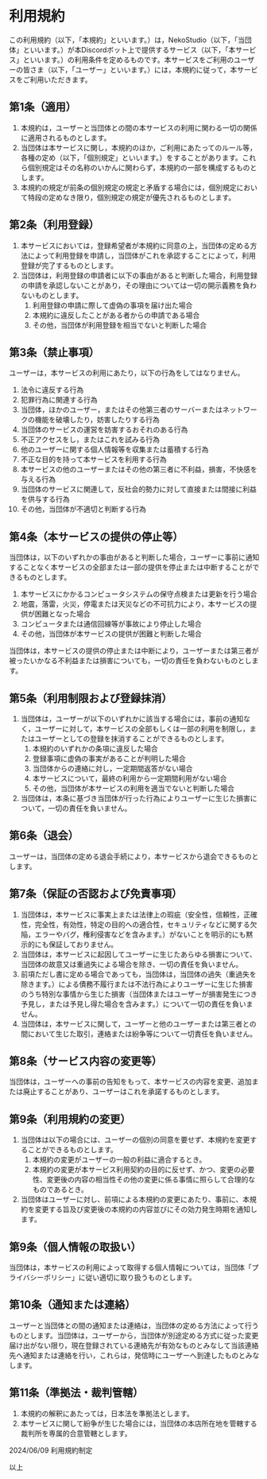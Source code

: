 # 利用規約
この利用規約（以下，「本規約」といいます。）は，NekoStudio（以下，「当団体」といいます。）が本Discordボット上で提供するサービス（以下，「本サービス」といいます。）の利用条件を定めるものです。本サービスをご利用のユーザーの皆さま（以下，「ユーザー」といいます。）には，本規約に従って，本サービスをご利用いただきます。

## 第1条（適用）
1. 本規約は，ユーザーと当団体との間の本サービスの利用に関わる一切の関係に適用されるものとします。
1. 当団体は本サービスに関し，本規約のほか，ご利用にあたってのルール等，各種の定め（以下，「個別規定」といいます。）をすることがあります。これら個別規定はその名称のいかんに関わらず，本規約の一部を構成するものとします。
1. 本規約の規定が前条の個別規定の規定と矛盾する場合には，個別規定において特段の定めなき限り，個別規定の規定が優先されるものとします。

## 第2条（利用登録）
1. 本サービスにおいては，登録希望者が本規約に同意の上，当団体の定める方法によって利用登録を申請し，当団体がこれを承認することによって，利用登録が完了するものとします。
1. 当団体は，利用登録の申請者に以下の事由があると判断した場合，利用登録の申請を承認しないことがあり，その理由については一切の開示義務を負わないものとします。
    1. 利用登録の申請に際して虚偽の事項を届け出た場合
    1. 本規約に違反したことがある者からの申請である場合
    1. その他，当団体が利用登録を相当でないと判断した場合

## 第3条（禁止事項）
ユーザーは，本サービスの利用にあたり，以下の行為をしてはなりません。
1. 法令に違反する行為
1. 犯罪行為に関連する行為
1. 当団体，ほかのユーザー，またはその他第三者のサーバーまたはネットワークの機能を破壊したり，妨害したりする行為
1. 当団体のサービスの運営を妨害するおそれのある行為
1. 不正アクセスをし，またはこれを試みる行為
1. 他のユーザーに関する個人情報等を収集または蓄積する行為
1. 不正な目的を持って本サービスを利用する行為
1. 本サービスの他のユーザーまたはその他の第三者に不利益，損害，不快感を与える行為
1. 当団体のサービスに関連して，反社会的勢力に対して直接または間接に利益を供与する行為
1. その他，当団体が不適切と判断する行為

## 第4条（本サービスの提供の停止等）
当団体は，以下のいずれかの事由があると判断した場合，ユーザーに事前に通知することなく本サービスの全部または一部の提供を停止または中断することができるものとします。
1. 本サービスにかかるコンピュータシステムの保守点検または更新を行う場合
1. 地震，落雷，火災，停電または天災などの不可抗力により，本サービスの提供が困難となった場合
1. コンピュータまたは通信回線等が事故により停止した場合
1. その他，当団体が本サービスの提供が困難と判断した場合

当団体は，本サービスの提供の停止または中断により，ユーザーまたは第三者が被ったいかなる不利益または損害についても，一切の責任を負わないものとします。

## 第5条（利用制限および登録抹消）
1. 当団体は，ユーザーが以下のいずれかに該当する場合には，事前の通知なく，ユーザーに対して，本サービスの全部もしくは一部の利用を制限し，またはユーザーとしての登録を抹消することができるものとします。
    1. 本規約のいずれかの条項に違反した場合
    1. 登録事項に虚偽の事実があることが判明した場合
    1. 当団体からの連絡に対し，一定期間返答がない場合
    1. 本サービスについて，最終の利用から一定期間利用がない場合
    1. その他，当団体が本サービスの利用を適当でないと判断した場合
1. 当団体は，本条に基づき当団体が行った行為によりユーザーに生じた損害について，一切の責任を負いません。

## 第6条（退会）
ユーザーは，当団体の定める退会手続により，本サービスから退会できるものとします。

## 第7条（保証の否認および免責事項）
1. 当団体は，本サービスに事実上または法律上の瑕疵（安全性，信頼性，正確性，完全性，有効性，特定の目的への適合性，セキュリティなどに関する欠陥，エラーやバグ，権利侵害などを含みます。）がないことを明示的にも黙示的にも保証しておりません。
2. 当団体は，本サービスに起因してユーザーに生じたあらゆる損害について、当団体の故意又は重過失による場合を除き、一切の責任を負いません。
3. 前項ただし書に定める場合であっても，当団体は，当団体の過失（重過失を除きます。）による債務不履行または不法行為によりユーザーに生じた損害のうち特別な事情から生じた損害（当団体またはユーザーが損害発生につき予見し，または予見し得た場合を含みます。）について一切の責任を負いません。
4. 当団体は，本サービスに関して，ユーザーと他のユーザーまたは第三者との間において生じた取引，連絡または紛争等について一切責任を負いません。

## 第8条（サービス内容の変更等）
当団体は，ユーザーへの事前の告知をもって、本サービスの内容を変更、追加または廃止することがあり、ユーザーはこれを承諾するものとします。

## 第9条（利用規約の変更）
1. 当団体は以下の場合には、ユーザーの個別の同意を要せず、本規約を変更することができるものとします。
    1. 本規約の変更がユーザーの一般の利益に適合するとき。
    1. 本規約の変更が本サービス利用契約の目的に反せず、かつ、変更の必要性、変更後の内容の相当性その他の変更に係る事情に照らして合理的なものであるとき。
2. 当団体はユーザーに対し、前項による本規約の変更にあたり、事前に、本規約を変更する旨及び変更後の本規約の内容並びにその効力発生時期を通知します。

## 第9条（個人情報の取扱い）
当団体は，本サービスの利用によって取得する個人情報については，当団体「プライバシーポリシー」に従い適切に取り扱うものとします。

## 第10条（通知または連絡）
ユーザーと当団体との間の通知または連絡は，当団体の定める方法によって行うものとします。当団体は，ユーザーから，当団体が別途定める方式に従った変更届け出がない限り，現在登録されている連絡先が有効なものとみなして当該連絡先へ通知または連絡を行い，これらは，発信時にユーザーへ到達したものとみなします。

## 第11条（準拠法・裁判管轄）
1. 本規約の解釈にあたっては，日本法を準拠法とします。
1. 本サービスに関して紛争が生じた場合には，当団体の本店所在地を管轄する裁判所を専属的合意管轄とします。
  
2024/06/09 利用規約制定   
  
以上